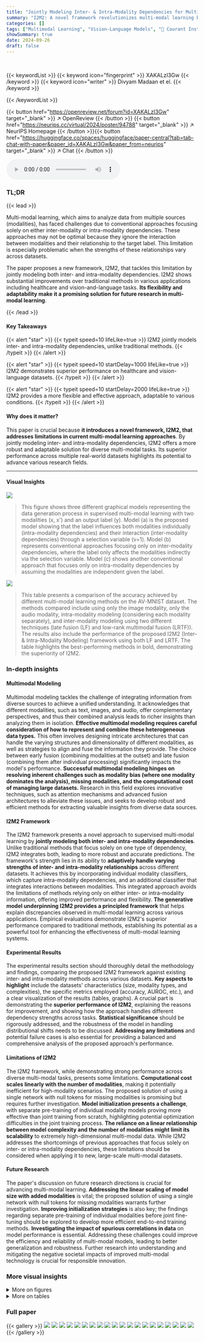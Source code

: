```yaml
---
title: "Jointly Modeling Inter- & Intra-Modality Dependencies for Multi-modal Learning"
summary: "I2M2: A novel framework revolutionizes multi-modal learning by jointly modeling inter- and intra-modality dependencies, achieving superior performance across diverse real-world datasets."
categories: []
tags: ["Multimodal Learning", "Vision-Language Models", "🏢 Courant Institute of Mathematical Sciences",]
showSummary: true
date: 2024-09-26
draft: false
---
```


<br>

{{< keywordList >}}
{{< keyword icon="fingerprint" >}} XAKALzI3Gw {{< /keyword >}}
{{< keyword icon="writer" >}} Divyam Madaan et el. {{< /keyword >}}
 
{{< /keywordList >}}

{{< button href="https://openreview.net/forum?id=XAKALzI3Gw" target="_blank" >}}
↗ OpenReview
{{< /button >}}
{{< button href="https://neurips.cc/virtual/2024/poster/94788" target="_blank" >}}
↗ NeurIPS Homepage
{{< /button >}}{{< button href="https://huggingface.co/spaces/huggingface/paper-central?tab=tab-chat-with-paper&paper_id=XAKALzI3Gw&paper_from=neurips" target="_blank" >}}
↗ Chat
{{< /button >}}



<audio controls>
    <source src="https://ai-paper-reviewer.com/XAKALzI3Gw/podcast.wav" type="audio/wav">
    Your browser does not support the audio element.
</audio>


### TL;DR


{{< lead >}}

Multi-modal learning, which aims to analyze data from multiple sources (modalities), has faced challenges due to conventional approaches focusing solely on either inter-modality or intra-modality dependencies.  These approaches may not be optimal because they ignore the interaction between modalities and their relationship to the target label.  This limitation is especially problematic when the strengths of these relationships vary across datasets.

The paper proposes a new framework, I2M2, that tackles this limitation by jointly modeling both inter- and intra-modality dependencies. I2M2 shows substantial improvements over traditional methods in various applications including healthcare and vision-and-language tasks. **Its flexibility and adaptability make it a promising solution for future research in multi-modal learning**.

{{< /lead >}}


#### Key Takeaways

{{< alert "star" >}}
{{< typeit speed=10 lifeLike=true >}} I2M2 jointly models inter- and intra-modality dependencies, unlike traditional methods. {{< /typeit >}}
{{< /alert >}}

{{< alert "star" >}}
{{< typeit speed=10 startDelay=1000 lifeLike=true >}} I2M2 demonstrates superior performance on healthcare and vision-language datasets. {{< /typeit >}}
{{< /alert >}}

{{< alert "star" >}}
{{< typeit speed=10 startDelay=2000 lifeLike=true >}} I2M2 provides a more flexible and effective approach, adaptable to various conditions. {{< /typeit >}}
{{< /alert >}}

#### Why does it matter?
This paper is crucial because **it introduces a novel framework, I2M2, that addresses limitations in current multi-modal learning approaches**. By jointly modeling inter- and intra-modality dependencies, I2M2 offers a more robust and adaptable solution for diverse multi-modal tasks. Its superior performance across multiple real-world datasets highlights its potential to advance various research fields.

------
#### Visual Insights



![](https://ai-paper-reviewer.com/XAKALzI3Gw/figures_1_1.jpg)

> This figure shows three different graphical models representing the data generation process in supervised multi-modal learning with two modalities (x, x') and an output label (y).  Model (a) is the proposed model showing that the label influences both modalities individually (intra-modality dependencies) and their interaction (inter-modality dependencies) through a selection variable (v=1).  Model (b) represents conventional approaches focusing only on inter-modality dependencies, where the label only affects the modalities indirectly via the selection variable.  Model (c) shows another conventional approach that focuses only on intra-modality dependencies by assuming the modalities are independent given the label.





![](https://ai-paper-reviewer.com/XAKALzI3Gw/tables_4_1.jpg)

> This table presents a comparison of the accuracy achieved by different multi-modal learning methods on the AV-MNIST dataset.  The methods compared include using only the image modality, only the audio modality, intra-modality modeling (considering each modality separately), and inter-modality modeling using two different techniques (late fusion (LF) and low-rank multimodal fusion (LRTF)). The results also include the performance of the proposed I2M2 (Inter- & Intra-Modality Modeling) framework using both LF and LRTF. The table highlights the best-performing methods in bold, demonstrating the superiority of I2M2.





### In-depth insights


#### Multimodal Modeling
Multimodal modeling tackles the challenge of integrating information from diverse sources to achieve a unified understanding.  It acknowledges that different modalities, such as text, images, and audio, offer complementary perspectives, and thus their combined analysis leads to richer insights than analyzing them in isolation. **Effective multimodal modeling requires careful consideration of how to represent and combine these heterogeneous data types.**  This often involves designing intricate architectures that can handle the varying structures and dimensionality of different modalities, as well as strategies to align and fuse the information they provide.  The choice between early fusion (combining modalities at the outset) and late fusion (combining them after individual processing) significantly impacts the model's performance.  **Successful multimodal modeling hinges on resolving inherent challenges such as modality bias (where one modality dominates the analysis), missing modalities, and the computational cost of managing large datasets.**  Research in this field explores innovative techniques, such as attention mechanisms and advanced fusion architectures to alleviate these issues, and seeks to develop robust and efficient methods for extracting valuable insights from diverse data sources.

#### I2M2 Framework
The I2M2 framework presents a novel approach to supervised multi-modal learning by **jointly modeling both inter- and intra-modality dependencies**.  Unlike traditional methods that focus solely on one type of dependency, I2M2 integrates both, leading to more robust and accurate predictions.  The framework's strength lies in its ability to **adaptively handle varying strengths of inter- and intra-modality relationships** across different datasets. It achieves this by incorporating individual modality classifiers, which capture intra-modality dependencies, and an additional classifier that integrates interactions between modalities. This integrated approach avoids the limitations of methods relying only on either inter- or intra-modality information, offering improved performance and flexibility.  **The generative model underpinning I2M2 provides a principled framework** that helps explain discrepancies observed in multi-modal learning across various applications.   Empirical evaluations demonstrate I2M2's superior performance compared to traditional methods, establishing its potential as a powerful tool for enhancing the effectiveness of multi-modal learning systems.

#### Experimental Results
The experimental results section should thoroughly detail the methodology and findings, comparing the proposed I2M2 framework against existing inter- and intra-modality methods across various datasets.  **Key aspects to highlight** include the datasets' characteristics (size, modality types, and complexities), the specific metrics employed (accuracy, AUROC, etc.), and a clear visualization of the results (tables, graphs).  A crucial part is demonstrating the **superior performance of I2M2**, explaining the reasons for improvement, and showing how the approach handles different dependency strengths across tasks.  **Statistical significance** should be rigorously addressed, and the robustness of the model in handling distributional shifts needs to be discussed.  **Addressing any limitations** and potential failure cases is also essential for providing a balanced and comprehensive analysis of the proposed approach's performance.

#### Limitations of I2M2
The I2M2 framework, while demonstrating strong performance across diverse multi-modal tasks, presents some limitations.  **Computational cost scales linearly with the number of modalities**, making it potentially inefficient for high-modality scenarios.  The proposed solution of using a single network with null tokens for missing modalities is promising but requires further investigation.  **Model initialization presents a challenge**, with separate pre-training of individual modality models proving more effective than joint training from scratch, highlighting potential optimization difficulties in the joint training process.  **The reliance on a linear relationship between model complexity and the number of modalities might limit its scalability** to extremely high-dimensional multi-modal data. While I2M2 addresses the shortcomings of previous approaches that focus solely on inter- or intra-modality dependencies, these limitations should be considered when applying it to new, large-scale multi-modal datasets.

#### Future Research
The paper's discussion on future research directions is crucial for advancing multi-modal learning.  **Addressing the linear scaling of model size with added modalities** is vital; the proposed solution of using a single network with null tokens for missing modalities warrants further investigation. **Improving initialization strategies** is also key; the findings regarding separate pre-training of individual modalities before joint fine-tuning should be explored to develop more efficient end-to-end training methods. **Investigating the impact of spurious correlations in data** on model performance is essential.  Addressing these challenges could improve the efficiency and reliability of multi-modal models, leading to better generalization and robustness.  Further research into understanding and mitigating the negative societal impacts of improved multi-modal technology is crucial for responsible innovation.


### More visual insights

<details>
<summary>More on figures
</summary>


![](https://ai-paper-reviewer.com/XAKALzI3Gw/figures_5_1.jpg)

> This figure compares the performance of different multi-modal learning methods on the fastMRI dataset for four knee pathologies (ACL, Meniscus, Cartilage, and Others).  The methods compared are: root-sum-of-squares (RSS) unimodal, magnitude unimodal, phase unimodal, intra-modality modeling, inter-modality modeling, and the proposed I2M2 method.  The results show that I2M2 achieves performance comparable to intra-modality modeling, indicating that the inter-modality dependencies contribute less to the prediction task in this specific case than the intra-modality dependencies.


![](https://ai-paper-reviewer.com/XAKALzI3Gw/figures_5_2.jpg)

> This figure shows the results of the proposed I2M2 model and other baselines on the fastMRI dataset.  The results are displayed as AUROC scores for four knee pathologies: ACL, Meniscus, Cartilage, and Others.  The different models compared are: root-sum-of-squares (RSS) method, magnitude-only model, phase-only model, intra-modality model, inter-modality model, and the proposed I2M2 model.  The figure demonstrates that I2M2 performs comparably to the intra-modality model in this specific case, suggesting that the inter-modality dependencies are less critical for prediction compared to intra-modality dependencies.


![](https://ai-paper-reviewer.com/XAKALzI3Gw/figures_7_1.jpg)

> This figure displays the Area Under the Receiver Operating Characteristic Curve (AUROC) for different models on the fastMRI dataset.  The models tested are: root-sum-of-squares (RSS), magnitude-only, phase-only, intra-modality, inter-modality, and the proposed I2M2 method. The results show that I2M2 performs comparably to intra-modality, suggesting that in this case, inter-modality dependencies contribute less to the prediction of the knee pathologies than intra-modality dependencies.


![](https://ai-paper-reviewer.com/XAKALzI3Gw/figures_7_2.jpg)

> This figure displays a bar chart comparing the AUROC (Area Under the Receiver Operating Characteristic Curve) performance of different models on the fastMRI dataset for four knee pathologies: ACL, Meniscus, Cartilage, and Others.  The models compared include root-sum-of-squares (RSS), magnitude-only, phase-only, intra-modality, inter-modality, and the proposed I2M2 method.  The chart shows that I2M2 achieves comparable performance to the intra-modality model.  This suggests that while both inter- and intra-modality dependencies are considered in I2M2, the intra-modality dependencies might be more impactful for this specific task.


![](https://ai-paper-reviewer.com/XAKALzI3Gw/figures_8_1.jpg)

> This figure visualizes examples from the VQA-VS OOD (out-of-distribution) test sets to illustrate how I2M2 handles spurious dependencies.  It shows examples where the question, image, or both contain elements that are spuriously correlated with certain answers in the training data (e.g., the word 'kite' in the image is correlated with the answer 'kite'). The figure demonstrates that I2M2, by using a product of experts, correctly predicts the target label even when these spurious correlations are absent, unlike individual models.


![](https://ai-paper-reviewer.com/XAKALzI3Gw/figures_18_1.jpg)

> This figure displays the VQA scores obtained on various out-of-distribution (OOD) test sets from the VQA-VS dataset.  The scores are shown for different models: image-only, text-only, intra-modality, inter-modality, and the proposed I2M2 model.  The results are categorized into text-based, image-based, and multi-modal OOD test sets, further broken down into specific subsets.  The main observation is that the I2M2 method consistently outperforms the other methods across all types of OOD test sets, demonstrating its robustness.


</details>




<details>
<summary>More on tables
</summary>


![](https://ai-paper-reviewer.com/XAKALzI3Gw/tables_5_1.jpg)
> This table presents the accuracy and VQA scores achieved by different models (Intra-modality, Inter-modality, and I2M2) on two datasets, NLVR2 and VQA-VS.  For each dataset, the results show the performance of models trained using only the image modality (I), only the text modality (T), both image and text modalities but separately (Intra), and both modalities jointly (Inter and I2M2). The best performance for each metric (accuracy and VQA score) is shown in bold, indicating that I2M2 generally outperforms or matches the best of the other approaches across both datasets.

![](https://ai-paper-reviewer.com/XAKALzI3Gw/tables_8_1.jpg)
> This table presents the effect of pre-training on the performance of the I2M2 model across different knee pathologies in the fastMRI dataset.  It compares the AUROC scores obtained with and without pre-training, showing that pre-training significantly improves performance for all pathologies. The improved performance with pre-training highlights the importance of initializing models appropriately for multimodal learning and supports the proposed I2M2 framework.

![](https://ai-paper-reviewer.com/XAKALzI3Gw/tables_17_1.jpg)
> This table presents the hyperparameters used for training different models on the fastMRI dataset.  It shows the learning rate (LR) and weight decay (WD) values used for the magnitude-only, phase-only, intra-modality, inter-modality, and I2M2 models. These hyperparameters were likely determined through a process of hyperparameter tuning, where different combinations of values were tested and the optimal combination was chosen based on the model's performance.

![](https://ai-paper-reviewer.com/XAKALzI3Gw/tables_19_1.jpg)
> This table presents the entropy values for the label (y) distribution and the average entropy of predictions (ŷ) generated by individual modality models (image-only and text-only) and the combined inter-modality model in three different datasets: AV-MNIST, VQA-VS, and NLVR2.  It demonstrates the information gain from incorporating multiple modalities by showing the reduction in entropy from individual modalities to the combined model. Lower entropy values indicate higher predictability, highlighting the effectiveness of integrating information from different modalities.

</details>




### Full paper

{{< gallery >}}
<img src="https://ai-paper-reviewer.com/XAKALzI3Gw/1.png" class="grid-w50 md:grid-w33 xl:grid-w25" />
<img src="https://ai-paper-reviewer.com/XAKALzI3Gw/2.png" class="grid-w50 md:grid-w33 xl:grid-w25" />
<img src="https://ai-paper-reviewer.com/XAKALzI3Gw/3.png" class="grid-w50 md:grid-w33 xl:grid-w25" />
<img src="https://ai-paper-reviewer.com/XAKALzI3Gw/4.png" class="grid-w50 md:grid-w33 xl:grid-w25" />
<img src="https://ai-paper-reviewer.com/XAKALzI3Gw/5.png" class="grid-w50 md:grid-w33 xl:grid-w25" />
<img src="https://ai-paper-reviewer.com/XAKALzI3Gw/6.png" class="grid-w50 md:grid-w33 xl:grid-w25" />
<img src="https://ai-paper-reviewer.com/XAKALzI3Gw/7.png" class="grid-w50 md:grid-w33 xl:grid-w25" />
<img src="https://ai-paper-reviewer.com/XAKALzI3Gw/8.png" class="grid-w50 md:grid-w33 xl:grid-w25" />
<img src="https://ai-paper-reviewer.com/XAKALzI3Gw/9.png" class="grid-w50 md:grid-w33 xl:grid-w25" />
<img src="https://ai-paper-reviewer.com/XAKALzI3Gw/10.png" class="grid-w50 md:grid-w33 xl:grid-w25" />
<img src="https://ai-paper-reviewer.com/XAKALzI3Gw/11.png" class="grid-w50 md:grid-w33 xl:grid-w25" />
<img src="https://ai-paper-reviewer.com/XAKALzI3Gw/12.png" class="grid-w50 md:grid-w33 xl:grid-w25" />
<img src="https://ai-paper-reviewer.com/XAKALzI3Gw/13.png" class="grid-w50 md:grid-w33 xl:grid-w25" />
<img src="https://ai-paper-reviewer.com/XAKALzI3Gw/14.png" class="grid-w50 md:grid-w33 xl:grid-w25" />
<img src="https://ai-paper-reviewer.com/XAKALzI3Gw/15.png" class="grid-w50 md:grid-w33 xl:grid-w25" />
<img src="https://ai-paper-reviewer.com/XAKALzI3Gw/16.png" class="grid-w50 md:grid-w33 xl:grid-w25" />
<img src="https://ai-paper-reviewer.com/XAKALzI3Gw/17.png" class="grid-w50 md:grid-w33 xl:grid-w25" />
<img src="https://ai-paper-reviewer.com/XAKALzI3Gw/18.png" class="grid-w50 md:grid-w33 xl:grid-w25" />
<img src="https://ai-paper-reviewer.com/XAKALzI3Gw/19.png" class="grid-w50 md:grid-w33 xl:grid-w25" />
<img src="https://ai-paper-reviewer.com/XAKALzI3Gw/20.png" class="grid-w50 md:grid-w33 xl:grid-w25" />
{{< /gallery >}}